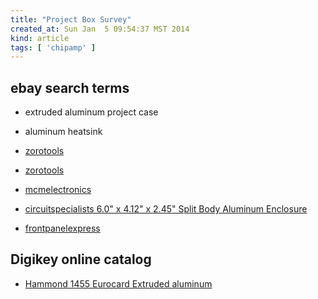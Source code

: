 ```yaml
---
title: "Project Box Survey"
created_at: Sun Jan  5 09:54:37 MST 2014
kind: article
tags: [ 'chipamp' ]
---
```


## ebay search terms

* extruded aluminum project case
* aluminum heatsink

* [zorotools](http://www.zorotools.com/g/Enclosure/00010556/)
* [zorotools](http://www.zorotools.com/g/Enclosures-Aluminum/00102653/)
* [mcmelectronics](http://www.mcmelectronics.com/product/BUD-INDUSTRIES-AC-423-/28-8621)
* [circuitspecialists 6.0" x 4.12" x 2.45" Split Body Aluminum Enclosure](http://www.circuitspecialists.com/4012h-6.html)
* [frontpanelexpress](http://www.frontpanelexpress.com/)

## Digikey online catalog

* [Hammond 1455 Eurocard Extruded aluminum](http://www.digikey.com/catalog/en/partgroup/1455-series/3133)

